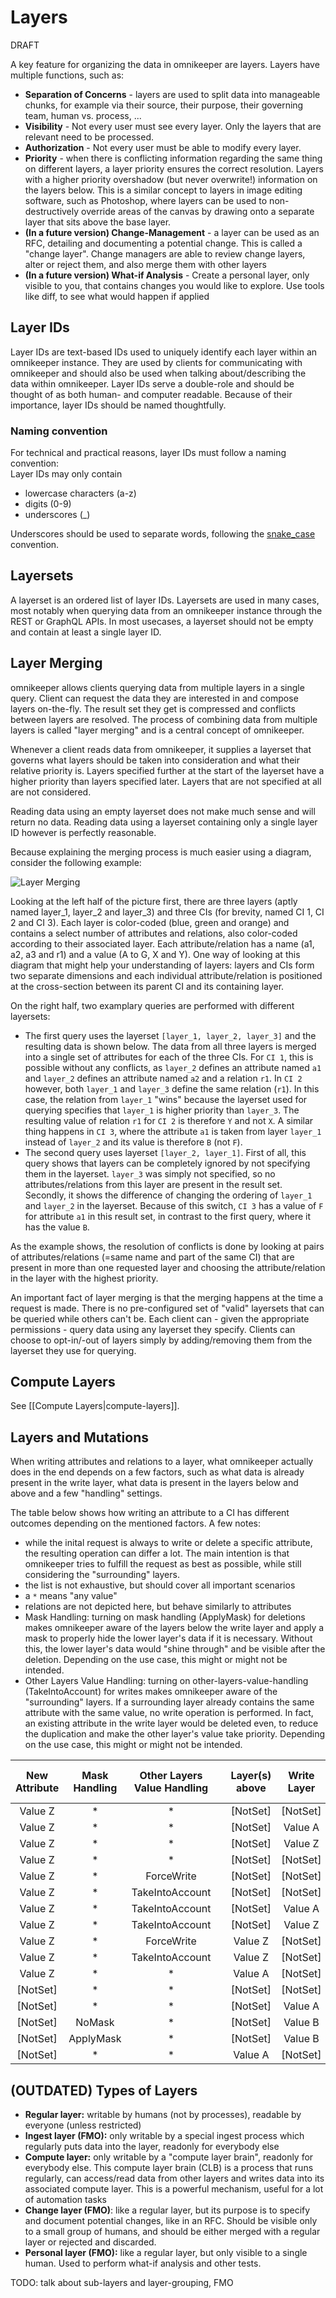 # Layers

DRAFT

A key feature for organizing the data in omnikeeper are layers. Layers have multiple functions, such as:

*   **Separation of Concerns** - layers are used to split data into manageable chunks, for example via their source, their purpose, their governing team, human vs. process, ...
*   **Visibility** - Not every user must see every layer. Only the layers that are relevant need to be processed.
*   **Authorization** - Not every user must be able to modify every layer.
*   **Priority** - when there is conflicting information regarding the same thing on different layers, a layer priority ensures the correct resolution. Layers with a higher priority overshadow (but never overwrite!) information on the layers below. This is a similar concept to layers in image editing software, such as Photoshop, where layers can be used to non-destructively override areas of the canvas by drawing onto a separate layer that sits above the base layer.
*   **(In a future version) Change-Management** - a layer can be used as an RFC, detailing and documenting a potential change. This is called a &quot;change layer&quot;. Change managers are able to review change layers, alter or reject them, and also merge them with other layers
*   **(In a future version) What-if Analysis** - Create a personal layer, only visible to you, that contains changes you would like to explore. Use tools like diff, to see what would happen if applied

## Layer IDs
Layer IDs are text-based IDs used to uniquely identify each layer within an omnikeeper instance. They are used by clients for communicating with omnikeeper and should also be used when talking about/describing the data within omnikeeper. Layer IDs serve a double-role and should be thought of as both human- and computer readable. Because of their importance, layer IDs should be named thoughtfully.

### Naming convention 
For technical and practical reasons, layer IDs must follow a naming convention:  
Layer IDs may only contain 
- lowercase characters (a-z)
- digits (0-9)
- underscores (_)

Underscores should be used to separate words, following the [snake_case](https://en.wikipedia.org/wiki/Snake_case) convention.

## Layersets
A layerset is an ordered list of layer IDs. Layersets are used in many cases, most notably when querying data from an omnikeeper instance through the REST or GraphQL APIs. In most usecases, a layerset should not be empty and contain at least a single layer ID.

## Layer Merging
omnikeeper allows clients querying data from multiple layers in a single query. Client can request the data they are interested in and compose layers on-the-fly. The result set they get is compressed and conflicts between layers are resolved. The process of combining data from multiple layers is called "layer merging" and is a central concept of omnikeeper.

Whenever a client reads data from omnikeeper, it supplies a layerset that governs what layers should be taken into consideration and what their relative priority is. Layers specified further at the start of the layerset have a higher priority than layers specified later. Layers that are not specified at all are not considered. 

Reading data using an empty layerset does not make much sense and will return no data. Reading data using a layerset containing only a single layer ID however is perfectly reasonable.

Because explaining the merging process is much easier using a diagram, consider the following example:

 ![Layer Merging](assets/drawio/overview-layer-ci-attributes.svg)

Looking at the left half of the picture first, there are three layers (aptly named layer_1, layer_2 and layer_3) and three CIs (for brevity, named CI 1, CI 2 and CI 3). Each layer is color-coded (blue, green and orange) and contains a select number of attributes and relations, also color-coded according to their associated layer. Each attribute/relation has a name (a1, a2, a3 and r1) and a value (A to G, X and Y). One way of looking at this diagram that might help your understanding of layers: layers and CIs form two separate dimensions and each individual attribute/relation is positioned at the cross-section between its parent CI and its containing layer.

On the right half, two examplary queries are performed with different layersets:
* The first query uses the layerset `[layer_1, layer_2, layer_3]` and the resulting data is shown below. The data from all three layers is merged into a single set of attributes for each of the three CIs. For `CI 1`, this is possible without any conflicts, as `layer_2` defines an attribute named `a1` and `layer_2` defines an attribute named `a2` and a relation `r1`. In `CI 2` however, both `layer_1` and `layer_3` define the same relation (`r1`). In this case, the relation from `layer_1` "wins" because the layerset used for querying specifies that `layer_1` is higher priority than `layer_3`. The resulting value of relation `r1` for `CI 2` is therefore `Y` and not `X`. A similar thing happens in `CI 3`, where the attribute `a1` is taken from layer `layer_1` instead of `layer_2` and its value is therefore `B` (not `F`).
* The second query uses layerset `[layer_2, layer_1]`. First of all, this query shows that layers can be completely ignored by not specifying them in the layerset. `layer_3` was simply not specified, so no attributes/relations from this layer are present in the result set. Secondly, it shows the difference of changing the ordering of `layer_1` and `layer_2` in the layerset. Because of this switch, `CI 3` has a value of `F` for attribute `a1` in this result set, in contrast to the first query, where it has the value `B`.

As the example shows, the resolution of conflicts is done by looking at pairs of attributes/relations (=same name and part of the same CI) that are present in more than one requested layer and choosing the attribute/relation in the layer with the highest priority.

An important fact of layer merging is that the merging happens at the time a request is made. There is no pre-configured set of "valid" layersets that can be queried while others can't be. Each client can - given the appropriate permissions - query data using any layerset they specify. Clients can choose to opt-in/-out of layers simply by adding/removing them from the layerset they use for querying.

## Compute Layers
See [[Compute Layers|compute-layers]].

## Layers and Mutations

When writing attributes and relations to a layer, what omnikeeper actually does in the end depends on a few factors, such as what data is already present in the write layer, what data is present in the layers below and above and a few "handling" settings.

The table below shows how writing an attribute to a CI has different outcomes depending on the mentioned factors. A few notes:

* while the inital request is always to write or delete a specific attribute, the resulting operation can differ a lot. The main intention is that omnikeeper tries to fulfill the request as best as possible, while still considering the "surrounding" layers.
* the list is not exhaustive, but should cover all important scenarios
* a `*` means "any value"
* relations are not depicted here, but behave similarly to attributes
* Mask Handling: turning on mask handling (ApplyMask) for deletions makes omnikeeper aware of the layers below the write layer and apply a mask to properly hide the lower layer's data if it is necessary. Without this, the lower layer's data would "shine through" and be visible after the deletion. Depending on the use case, this might or might not be intended.
* Other Layers Value Handling: turning on other-layers-value-handling (TakeIntoAccount) for writes makes omnikeeper aware of the "surrounding" layers. If a surrounding layer already contains the same attribute with the same value, no write operation is performed. In fact, an existing attribute in the write layer would be deleted even, to reduce the duplication and make the other layer's value take priority. Depending on the use case, this might or might not be intended.


| New Attribute |     Mask Handling    | Other Layers Value Handling |   | Layer(s) above | Write Layer | Layer(s) below | Resulting Operation | Layer(s) above after | Write Layer after | Layer(s) below after |
|:--------------------:|:--------------------:|:---------------------------:|---|:--------------:|:-----------:|:--------------:|:-------------------:|:--------------------:|:-----------------:|:--------------------:|
|        Value Z       |          \*          |              \*             |   |   \[NotSet\]  | \[NotSet\] |   \[NotSet\]  |        Write        |      \[NotSet\]     |      Value Z      |      \[NotSet\]     |
|        Value Z       |          \*          |              \*             |   |   \[NotSet\]  |   Value A   |   \[NotSet\]  |        Write        |      \[NotSet\]     |      Value Z      |      \[NotSet\]     |
|        Value Z       |          \*          |              \*             |   |   \[NotSet\]  |   Value Z   |   \[NotSet\]  |        No-op        |      \[NotSet\]     |      Value Z      |      \[NotSet\]     |
|        Value Z       |          \*          |              \*             |   |   \[NotSet\]  | \[NotSet\] |     Value A    |        Write        |      \[NotSet\]     |      Value Z      |        Value A       |
|        Value Z       |          \*          |          ForceWrite         |   |   \[NotSet\]  | \[NotSet\] |     Value Z    |        Write        |      \[NotSet\]     |      Value Z      |        Value Z       |
|        Value Z       |          \*          |       TakeIntoAccount       |   |   \[NotSet\]  | \[NotSet\] |     Value Z    |        No-op        |      \[NotSet\]     |    \[NotSet\]    |        Value Z       |
|        Value Z       |          \*          |       TakeIntoAccount       |   |   \[NotSet\]  |   Value A   |     Value Z    |        Delete       |      \[NotSet\]     |    \[NotSet\]    |        Value Z       |
|        Value Z       |          \*          |       TakeIntoAccount       |   |   \[NotSet\]  |   Value Z   |     Value Z    |        Delete       |      \[NotSet\]     |    \[NotSet\]    |        Value Z       |
|        Value Z       |          \*          |          ForceWrite         |   |     Value Z    | \[NotSet\] |   \[NotSet\]  |        Write        |        Value Z       |      Value Z      |      \[NotSet\]     |
|        Value Z       |          \*          |       TakeIntoAccount       |   |     Value Z    | \[NotSet\] |   \[NotSet\]  |        No-op        |        Value Z       |    \[NotSet\]    |      \[NotSet\]     |
|        Value Z       |          \*          |              \*             |   |     Value A    | \[NotSet\] |   \[NotSet\]  |        Error        |        Value A       |    \[NotSet\]    |      \[NotSet\]     |
|      \[NotSet\]     |          \*          |              \*             |   |   \[NotSet\]  | \[NotSet\] |   \[NotSet\]  |        No-op        |      \[NotSet\]     |    \[NotSet\]    |      \[NotSet\]     |
|      \[NotSet\]     |          \*          |              \*             |   |   \[NotSet\]  |   Value A   |   \[NotSet\]  |        Delete       |      \[NotSet\]     |    \[NotSet\]    |      \[NotSet\]     |
|      \[NotSet\]     |        NoMask        |              \*             |   |   \[NotSet\]  |   Value B   |     Value A    |        Delete       |      \[NotSet\]     |    \[NotSet\]    |        Value A       |
|      \[NotSet\]     | ApplyMask |              \*             |   |   \[NotSet\]  |   Value B   |     Value A    |         Mask        |      \[NotSet\]     |      \[Mask\]     |        Value A       |
|      \[NotSet\]     |          \*          |              \*             |   |     Value A    | \[NotSet\] |   \[NotSet\]  |        Error        |        Value A       |    \[NotSet\]    |      \[NotSet\]     |

## (OUTDATED) Types of Layers

*   **Regular layer:** writable by humans (not by processes), readable by everyone (unless restricted)
*   **Ingest layer (FMO):** only writable by a special ingest process which regularly puts data into the layer, readonly for everybody else
*   **Compute layer:** only writable by a &quot;compute layer brain&quot;, readonly for everybody else. This compute layer brain (CLB) is a process that runs regularly, can access/read data from other layers and writes data into its associated compute layer. This is a powerful mechanism, useful for a lot of automation tasks
*   **Change layer (FMO)**: like a regular layer, but its purpose is to specify and document potential changes, like in an RFC. Should be visible only to a small group of humans, and should be either merged with a regular layer or rejected and discarded.
*   **Personal layer (FMO):** like a regular layer, but only visible to a single human. Used to perform what-if analysis and other tests.

TODO: talk about sub-layers and layer-grouping, FMO

